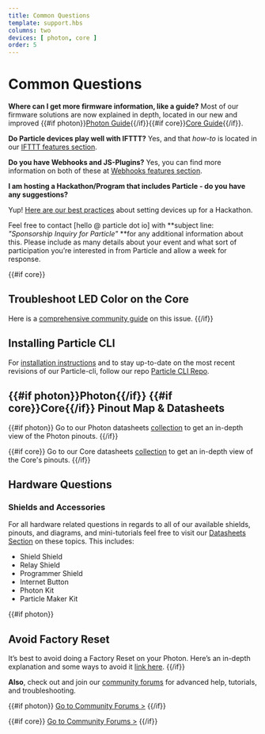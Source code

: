 ```yaml
---
title: Common Questions
template: support.hbs
columns: two
devices: [ photon, core ]
order: 5
---
```


Common Questions
===

**Where can I get more firmware information, like a guide?**
Most of our firmware solutions are now explained in depth, located in our new and improved {{#if photon}}[Photon Guide](/guide/getting-started/intro/photon){{/if}}{{#if core}}[Core Guide](/guide/getting-started/intro/core){{/if}}.

**Do Particle devices play well with IFTTT?**
Yes, and that *how-to* is located in our [IFTTT features section](/guide/tools-and-features/ifttt).

**Do you have Webhooks and JS-Plugins?**
Yes, you can find more information on both of these at [Webhooks features section](/guide/tools-and-features/webhooks).

**I am hosting a Hackathon/Program that includes Particle - do you have any suggestions?**

Yup! [Here are our best practices](/guide/getting-started/hackathon) about setting devices up for a Hackathon.

Feel free to contact [hello @ particle dot io] with **subject line: *"Sponsorship Inquiry for Particle"* **for any additional information about this. Please include as many details about your event and what sort of participation you’re interested in from Particle and allow a week for response.



{{#if core}}
## Troubleshoot LED Color on the Core

Here is a [comprehensive community guide](https://community.particle.io/t/spark-core-troubleshooting-guide-spark-team/696) on this issue.
{{/if}}

## Installing Particle CLI

For [installation instructions](https://github.com/spark/particle-cli) and to stay up-to-date on the most recent revisions of our Particle-cli, follow our repo
[Particle CLI Repo](https://github.com/spark/particle-cli).


## {{#if photon}}Photon{{/if}} {{#if core}}Core{{/if}} Pinout Map & Datasheets

{{#if photon}}
Go to our Photon datasheets [collection](/datasheets/photon-datasheet/) to get an in-depth view of the Photon pinouts.
{{/if}}

{{#if core}}
Go to our Core datasheets [collection](/datasheets/core-datasheet/) to get an in-depth view of the Core's pinouts.
{{/if}}

## Hardware Questions

### Shields and Accessories

For all hardware related questions in regards to all of our available shields, pinouts, and diagrams, and mini-tutorials
feel free to visit our [Datasheets Section](/datasheets/photon-shields/#shield-shield) on these topics.
This includes:

- Shield Shield
- Relay Shield
- Programmer Shield
- Internet Button
- Photon Kit
- Particle Maker Kit

{{#if photon}}
## Avoid Factory Reset

It’s best to avoid doing a Factory Reset on your Photon. Here’s an in-depth explanation and some ways to avoid it
[link here](https://community.particle.io/t/avoid-factory-reset-what-do-do-with-unexpected-led-behavior-on-a-photon/13358).
{{/if}}

**Also**, check out and join our [community forums](http://community.particle.io/) for advanced help, tutorials, and troubleshooting.

{{#if photon}}
[Go to Community Forums >](http://community.particle.io/c/troubleshooting)
{{/if}}

{{#if core}}
[Go to Community Forums >](http://community.particle.io/c/troubleshooting)
{{/if}}